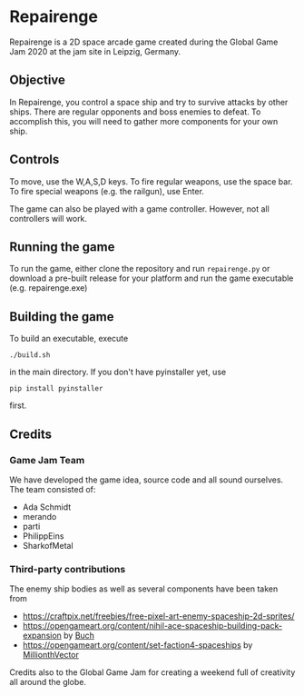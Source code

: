 # Repairenge

Repairenge is a 2D space arcade game created during the Global Game Jam 2020 at the jam site in Leipzig, Germany.

## Objective

In Repairenge, you control a space ship and try to survive attacks by other ships. There are regular opponents and boss enemies to defeat. To accomplish this, you will need to gather more components for your own ship.

## Controls

To move, use the W,A,S,D keys. To fire regular weapons, use the space bar. To fire special weapons (e.g. the railgun), use Enter.

The game can also be played with a game controller. However, not all controllers will work.

## Running the game

To run the game, either clone the repository and run `repairenge.py` or download a pre-built release for your platform and run the game executable (e.g. repairenge.exe)

## Building the game

To build an executable, execute

    ./build.sh

in the main directory. If you don't have pyinstaller yet, use

    pip install pyinstaller
    
first.

## Credits

### Game Jam Team

We have developed the game idea, source code and all sound ourselves. The team consisted of:

* Ada Schmidt
* merando
* parti
* PhilippEins
* SharkofMetal

### Third-party contributions

The enemy ship bodies as well as several components have been taken from
* https://craftpix.net/freebies/free-pixel-art-enemy-spaceship-2d-sprites/
* https://opengameart.org/content/nihil-ace-spaceship-building-pack-expansion by [Buch](https://opengameart.org/users/buch) 
* https://opengameart.org/content/set-faction4-spaceships by [MillionthVector](http://millionthvector.blogspot.de)

Credits also to the Global Game Jam for creating a weekend full of creativity all around the globe.
